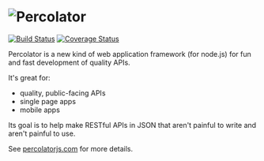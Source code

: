 # ![Percolator](http://percolatorjs.com/img/hero-name.png)
[![Build
Status](https://secure.travis-ci.org/cainus/percolator.png?branch=master)](http://travis-ci.org/cainus/percolator)
[![Coverage Status](https://coveralls.io/repos/cainus/percolator/badge.png?branch=master)](https://coveralls.io/r/cainus/percolator)

Percolator is a new kind of web application framework (for node.js) for fun and fast development of quality APIs.  

It's great for:
* quality, public-facing APIs
* single page apps
* mobile apps

Its goal is to help make RESTful APIs in JSON that aren't painful to write and aren't painful to use.

See [percolatorjs.com](http://percolatorjs.com) for more details.
